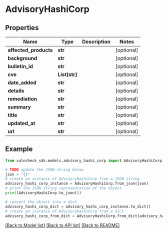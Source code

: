 # AdvisoryHashiCorp


## Properties

Name | Type | Description | Notes
------------ | ------------- | ------------- | -------------
**affected_products** | **str** |  | [optional] 
**background** | **str** |  | [optional] 
**bulletin_id** | **str** |  | [optional] 
**cve** | **List[str]** |  | [optional] 
**date_added** | **str** |  | [optional] 
**details** | **str** |  | [optional] 
**remediation** | **str** |  | [optional] 
**summary** | **str** |  | [optional] 
**title** | **str** |  | [optional] 
**updated_at** | **str** |  | [optional] 
**url** | **str** |  | [optional] 

## Example

```python
from vulncheck_sdk.models.advisory_hashi_corp import AdvisoryHashiCorp

# TODO update the JSON string below
json = "{}"
# create an instance of AdvisoryHashiCorp from a JSON string
advisory_hashi_corp_instance = AdvisoryHashiCorp.from_json(json)
# print the JSON string representation of the object
print(AdvisoryHashiCorp.to_json())

# convert the object into a dict
advisory_hashi_corp_dict = advisory_hashi_corp_instance.to_dict()
# create an instance of AdvisoryHashiCorp from a dict
advisory_hashi_corp_from_dict = AdvisoryHashiCorp.from_dict(advisory_hashi_corp_dict)
```
[[Back to Model list]](../README.md#documentation-for-models) [[Back to API list]](../README.md#documentation-for-api-endpoints) [[Back to README]](../README.md)


